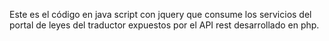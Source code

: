 Este es el código en java script con jquery que consume los servicios del portal de leyes del traductor expuestos por el API rest desarrollado en php.
